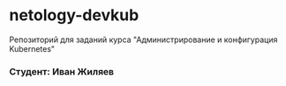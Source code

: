 # netology-devkub

Репозиторий для заданий курса "Администрирование и конфигурация Kubernetes"

### Студент: Иван Жиляев
